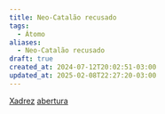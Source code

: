```yaml
---
title: Neo-Catalão recusado
tags:
  - Átomo
aliases:
  - Neo-Catalão recusado
draft: true
created_at: 2024-07-12T20:02:51-03:00
updated_at: 2025-02-08T22:27:20-03:00
---
```


[Xadrez](../../../08/06/atomo/Xadrez.md)
[abertura](../../26/atomo/Xadrez_Aberturas.md)